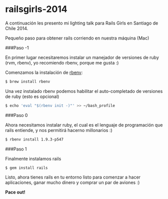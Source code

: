 railsgirls-2014
===============

A continuación les presento mi lighting talk para Rails Girls en Santiago de Chile 2014.

Pequeño paso para obtener rails corriendo en nuestra máquina (Mac)

###Paso -1

En primer lugar necesitaremos instalar un manejador de versiones de ruby (rvm, rbenv), yo recomiendo rbenv, porque me gusta :)

Comenzamos la instalación de [rbenv][1]:

```bash
$ brew install rbenv
```

Una vez instalado rbenv podemos habilitar el auto-completado de versiones de ruby (esto es opcional)

```bash
$ echo 'eval "$(rbenv init -)"' >> ~/bash_profile
```

###Paso 0

Ahora necesitamos instalar ruby, el cual es el lenguaje de programación que rails entiende, y nos permitirá hacerno millonarios :)

```bash
$ rbenv install 1.9.3-p547
```

###Paso 1

Finalmente instalamos rails

```bash
$ gem install rails
```
Listo, ahora tienes rails en tu entorno listo para comenzar a hacer aplicaciones, ganar mucho dinero y comprar un par de aviones :)

**Pace out!**

[1]: https://github.com/sstephenson/rbenv
